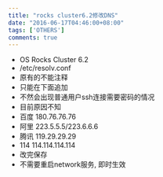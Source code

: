 ```yaml
---
title: "rocks cluster6.2修改DNS"
date: "2016-06-17T04:46:00+08:00"
tags: ['OTHERS']
comments: true
---
```



- OS Rocks Cluster 6.2
- /etc/resolv.conf
- 原有的不能注释
- 只能在下面追加
- 不然会出现普通用户ssh连接需要密码的情况
- 目前原因不知
- 百度 180.76.76.76
- 阿里 223.5.5.5/223.6.6.6
- 腾讯 119.29.29.29
- 114 114.114.114.114
- 改完保存
- 不需要重启network服务, 即时生效
